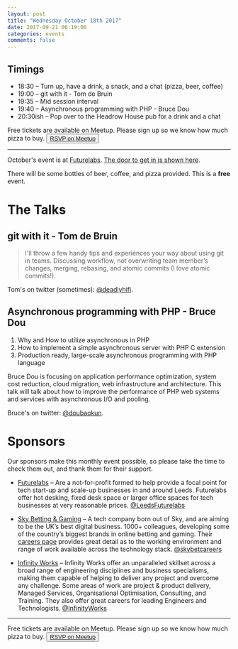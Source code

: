 ```yaml
---
layout: post
title: "Wednesday October 18th 2017"
date: 2017-09-21 06:19:00
categories: events
comments: false
---
```


## Timings
* 18:30 – Turn up, have a drink, a snack, and a chat (pizza, beer, coffee)
* 19:00 – git with it - Tom de Bruin
* 19:35 – Mid session interval
* 19:40 – Asynchronous programming with PHP - Bruce Dou
* 20:30ish – Pop over to the Headrow House pub for a drink and a chat

Free tickets are available on Meetup. Please sign up so we know how much pizza to buy. <button>[RSVP on Meetup](https://www.meetup.com/leedsphp/events/243229198/)</button>

<hr/>

October's event is at [Futurelabs](http://futurelabs.org.uk/). [The door to get in is shown here](https://lh3.googleusercontent.com/w3nc7HPVD3srV3MMi1iQV-Zj2Ojnb5XvdX7U5g6f_7Wl1xFGNE_gbzoiAwxZdOjLieTEqb18YHaAwWUra4Yx0RjA1).

There will be some bottles of beer, coffee, and pizza provided. This is a **free** event.

# The Talks

## git with it - Tom de Bruin

> I'll throw a few handy tips and experiences your way about using git in teams. Discussing workflow, not overwriting team member’s changes, merging, rebasing, and atomic commits (I love atomic commits!).

Tom's on twitter (sometimes): [@deadlyhifi](https://twitter.com/deadlyhifi).

## Asynchronous programming with PHP - Bruce Dou

1. Why and How to utilize asynchronous in PHP
2. How to implement a simple asynchronous server with PHP C extension
3. Production ready, large-scale asynchronous programming with PHP language

Bruce Dou is focusing on application performance optimization, system cost reduction, cloud migration, web infrastructure and architecture. This talk will talk about how to improve the performance of PHP web systems and services with asynchronous I/O and pooling.

Bruce's on twitter: [@doubaokun](https://twitter.com/doubaokun).

# Sponsors

Our sponsors make this monthly event possible, so please take the time to check them out, and thank them for their support.

* [Futurelabs](http://futurelabs.org.uk/) – Are a not-for-profit formed to help provide a focal point for tech start-up and scale-up businesses in and around Leeds. Futurelabs offer hot desking, fixed desk space or larger office spaces for tech businesses at very reasonable prices. [@LeedsFuturelabs](https://twitter.com/LeedsFuturelabs)

* [Sky Betting & Gaming](http://skybetcareers.com/about-us) – A tech company born out of Sky, and are aiming to be the UK’s best digital business. 1000+ colleagues, developing some of the country’s biggest brands in online betting and gaming. Their [careers page](http://skybetcareers.com/) provides great detail as to the working environment and range of work available across the technology stack. [@skybetcareers](https://twitter.com/skybetcareers)

* [Infinity Works](https://www.infinityworks.com/) – Infinity Works offer an unparalleled skillset across a broad range of engineering disciplines and business specialisms, making them capable of helping to deliver any project and overcome any challenge. Some areas of work are project & product delivery, Managed Services, Organisational Optimisation, Consulting, and Training. They also offer great careers for leading Engineers and Technologists. [@InfinityWorks](https://twitter.com/InfinityWorks)

<hr/>

Free tickets are available on Meetup. Please sign up so we know how much pizza to buy. <button>[RSVP on Meetup](https://www.meetup.com/leedsphp/events/243229198/)</button>

